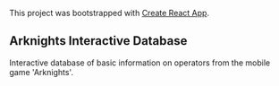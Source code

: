 This project was bootstrapped with [Create React App](https://github.com/facebook/create-react-app).

## Arknights Interactive Database

Interactive database of basic information on operators from the mobile game 'Arknights'.
